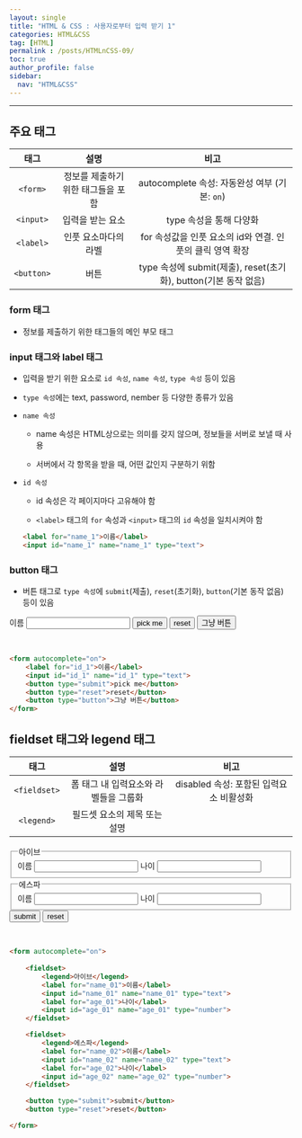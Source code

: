 ```yaml
---
layout: single
title: "HTML & CSS : 사용자로부터 입력 받기 1"
categories: HTML&CSS
tag: [HTML]
permalink : /posts/HTMLnCSS-09/
toc: true
author_profile: false
sidebar:
  nav: "HTML&CSS"
---
```


<hr>

## 주요 태그

|    태그    |                설명                |                               비고                              |
|:----------:|:----------------------------------:|:---------------------------------------------------------------:|
|  `<form>`  | 정보를 제출하기 위한 태그들을 포함 |          autocomplete 속성: 자동완성 여부 (기본: `on`)          |
|  `<input>` |          입력을 받는 요소          |                     type 속성을 통해 다양화                     |
|  `<label>` |        인풋 요소마다의 라벨        |    for 속성값을 인풋 요소의 id와 연결. 인풋의 클릭 영역 확장    |
| `<button>` |                버튼                | type 속성에 submit(제출), reset(초기화), button(기본 동작 없음) |

### form 태그

- 정보를 제출하기 위한 태그들의 메인 부모 태그

### input 태그와 label 태그

- 입력을 받기 위한 요소로 `id 속성`, `name 속성`, `type 속성` 등이 있음

- `type 속성`에는 text, password, nember 등 다양한 종류가 있음

- `name 속성`

    - name 속성은 HTML상으로는 의미를 갖지 않으며, 정보들을 서버로 보낼 때 사용

    - 서버에서 각 항목을 받을 때, 어떤 값인지 구분하기 위함

- `id 속성`

    - id 속성은 각 페이지마다 고유해야 함

    - `<label>` 태그의 `for` 속성과 `<input>` 태그의 `id` 속성을 일치시켜야 함

    ```html
    <label for="name_1">이름</label>
    <input id="name_1" name="name_1" type="text">
    ```

### button 태그

- 버튼 태그로 `type 속성`에 `submit`(제출), `reset`(초기화), `button`(기본 동작 없음) 등이 있음

<form autocomplete="on">
    <label for="id_1">이름</label>
    <input id="id_1" name="id_1" type="text">
    <button type="submit">pick me</button>
    <button type="reset">reset</button>
    <button type="button">그냥 버튼</button>
</form>

<br>

```html
<form autocomplete="on">
    <label for="id_1">이름</label>
    <input id="id_1" name="id_1" type="text">
    <button type="submit">pick me</button>
    <button type="reset">reset</button>
    <button type="button">그냥 버튼</button>
</form>
```

## fieldset 태그와 legend 태그

|    태그    |                  설명                 |                   비고                  |
|:----------:|:-------------------------------------:|:---------------------------------------:|
| `<fieldset>` | 폼 태그 내 입력요소와 라벨들을 그룹화 | disabled 속성: 포함된 입력요소 비활성화 |
|  `<legend>`  |      필드셋 요소의 제목 또는 설명     |                                         |

<form autocomplete="on">
    <fieldset>
        <legend>아이브</legend>
        <label for="name_01">이름</label>
        <input id="name_01" name="name_01" type="text">
        <label for="age_01">나이</label>
        <input id="age_01" name="age_01" type="number">
    </fieldset>
    <fieldset>    
        <legend>에스파</legend>
        <label for="name_02">이름</label>
        <input id="name_02" name="name_02" type="text">
        <label for="age_02">나이</label>
        <input id="age_02" name="age_02" type="number">
    </fieldset>
    <button type="submit">submit</button>
    <button type="reset">reset</button>
</form>

<br>

```html
<form autocomplete="on">
    
    <fieldset>
        <legend>아이브</legend>
        <label for="name_01">이름</label>
        <input id="name_01" name="name_01" type="text">
        <label for="age_01">나이</label>
        <input id="age_01" name="age_01" type="number">
    </fieldset>

    <fieldset>    
        <legend>에스파</legend>
        <label for="name_02">이름</label>
        <input id="name_02" name="name_02" type="text">
        <label for="age_02">나이</label>
        <input id="age_02" name="age_02" type="number">
    </fieldset>

    <button type="submit">submit</button>
    <button type="reset">reset</button>

</form>
```